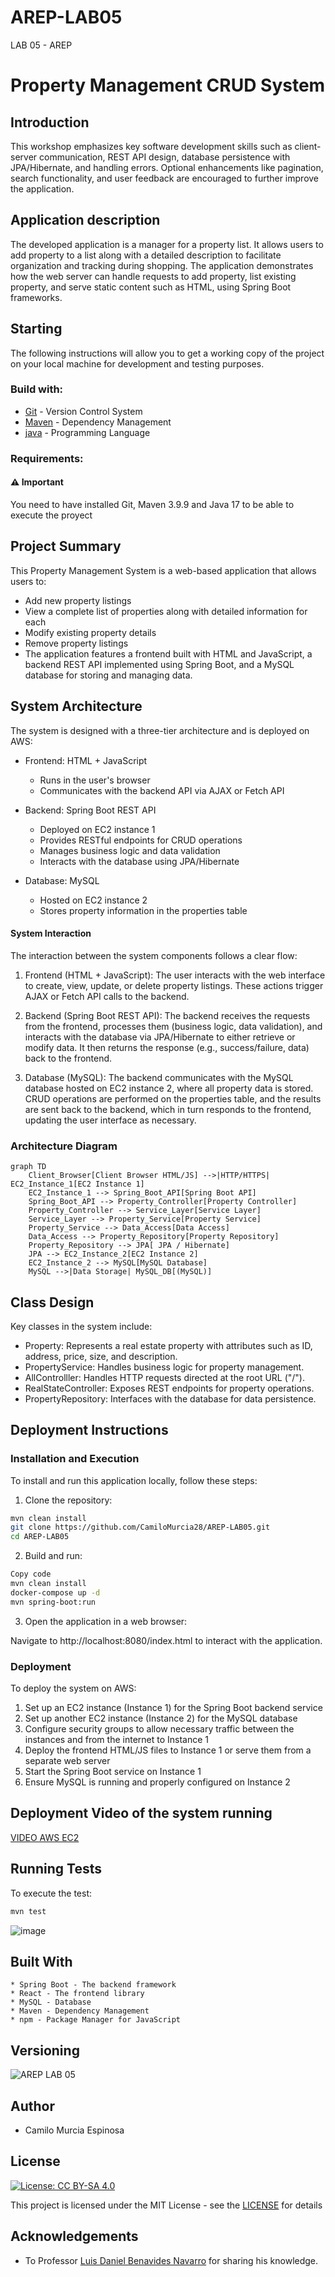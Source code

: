 # AREP-LAB05
LAB 05 - AREP

# Property Management CRUD System

## Introduction

This workshop emphasizes key software development skills such as client-server communication, REST API design, database persistence with JPA/Hibernate, and handling errors. Optional enhancements like pagination, search functionality, and user feedback are encouraged to further improve the application.


## Application description

The developed application is a manager for a property list. It allows users to add property to a list along with a detailed description to facilitate organization and tracking during shopping. The application demonstrates how the web server can handle requests to add property, list existing property, and serve static content such as HTML, using Spring Boot frameworks.

## Starting

The following instructions will allow you to get a working copy of the project on your local machine for development and testing purposes.

### Build with:
    
* [Git](https://git-scm.com) - Version Control System
* [Maven](https://maven.apache.org/download.cgi) -  Dependency Management
* [java](https://www.oracle.com/java/technologies/downloads/#java22) - Programming Language

### Requirements:

#### ⚠️ Important

You need to have installed Git, Maven 3.9.9 and Java 17 to be able to execute the proyect

## Project Summary

This Property Management System is a web-based application that allows users to:

* Add new property listings
* View a complete list of properties along with detailed information for each
* Modify existing property details
* Remove property listings
* The application features a frontend built with HTML and JavaScript, a backend REST API implemented using Spring Boot, and a MySQL database for storing and managing data.


## System Architecture

The system is designed with a three-tier architecture and is deployed on AWS:

* Frontend: HTML + JavaScript
    * Runs in the user's browser
    * Communicates with the backend API via AJAX or Fetch API

* Backend: Spring Boot REST API

    * Deployed on EC2 instance 1
    * Provides RESTful endpoints for CRUD operations
    *  Manages business logic and data validation
    *  Interacts with the database using JPA/Hibernate

* Database: MySQL

    * Hosted on EC2 instance 2
    * Stores property information in the properties table

#### System Interaction
The interaction between the system components follows a clear flow:

1. Frontend (HTML + JavaScript): The user interacts with the web interface to create, view, update, or delete property listings. These actions trigger AJAX or Fetch API calls to the backend.

2. Backend (Spring Boot REST API): The backend receives the requests from the frontend, processes them (business logic, data validation), and interacts with the database via JPA/Hibernate to either retrieve or modify data. It then returns the response (e.g., success/failure, data) back to the frontend.

3. Database (MySQL): The backend communicates with the MySQL database hosted on EC2 instance 2, where all property data is stored. CRUD operations are performed on the properties table, and the results are sent back to the backend, which in turn responds to the frontend, updating the user interface as necessary.

### Architecture Diagram
```mermaid
graph TD
    Client_Browser[Client Browser HTML/JS] -->|HTTP/HTTPS| EC2_Instance_1[EC2 Instance 1]
    EC2_Instance_1 --> Spring_Boot_API[Spring Boot API]
    Spring_Boot_API --> Property_Controller[Property Controller]
    Property_Controller --> Service_Layer[Service Layer]
    Service_Layer --> Property_Service[Property Service]
    Property_Service --> Data_Access[Data Access]
    Data_Access --> Property_Repository[Property Repository]
    Property_Repository --> JPA[ JPA / Hibernate]
    JPA --> EC2_Instance_2[EC2 Instance 2]
    EC2_Instance_2 --> MySQL[MySQL Database]
    MySQL -->|Data Storage| MySQL_DB[(MySQL)]
```


## Class Design

Key classes in the system include:

* Property: Represents a real estate property with attributes such as ID, address, price, size, and description.
* PropertyService: Handles business logic for property management.
* AllControlller: Handles HTTP requests directed at the root URL ("/").
* RealStateController: Exposes REST endpoints for property operations.
* PropertyRepository: Interfaces with the database for data persistence.


## Deployment Instructions

### Installation and Execution

To install and run this application locally, follow these steps:

1. Clone the repository:

```bash
mvn clean install
git clone https://github.com/CamiloMurcia28/AREP-LAB05.git
cd AREP-LAB05
```

2. Build and run:

```bash
Copy code
mvn clean install
docker-compose up -d
mvn spring-boot:run
```

3. Open the application in a web browser:

Navigate to http://localhost:8080/index.html to interact with the application.

### Deployment

To deploy the system on AWS:

1. Set up an EC2 instance (Instance 1) for the Spring Boot backend service
2. Set up another EC2 instance (Instance 2) for the MySQL database
3. Configure security groups to allow necessary traffic between the instances and from the internet to Instance 1
4. Deploy the frontend HTML/JS files to Instance 1 or serve them from a separate web server
5. Start the Spring Boot service on Instance 1
6. Ensure MySQL is running and properly configured on Instance 2


 ## Deployment Video of the system running

 [VIDEO AWS EC2](https://youtu.be/qo7sLoDTja4)
   
## Running Tests

To execute the test: 

```bash
mvn test
```

![image](https://github.com/user-attachments/assets/aa106e3d-f528-4d15-953b-5118fcc92b3c)

## Built With
    * Spring Boot - The backend framework
    * React - The frontend library
    * MySQL - Database
    * Maven - Dependency Management
    * npm - Package Manager for JavaScript

## Versioning

![AREP LAB 05](https://img.shields.io/badge/AREP_LAB_05-v1.0.0-blue)

## Author

- Camilo Murcia Espinosa

## License

[![License: CC BY-SA 4.0](https://licensebuttons.net/l/by-sa/4.0/88x31.png)](https://creativecommons.org/licenses/by-sa/4.0/deed.es)

This project is licensed under the MIT License - see the [LICENSE](LICENSE) for details

## Acknowledgements

- To Professor [Luis Daniel Benavides Navarro](https://ldbn.is.escuelaing.edu.co) for sharing his knowledge.


